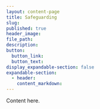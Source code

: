 ```yaml
---
layout: content-page
title: Safeguarding
slug:
published: true
header_image:
file_path:
description:
button:
  button_link:
  button_text:
display_expandable-section: false
expandable-section:
  - header:
    content_markdown:
---
```


Content here.